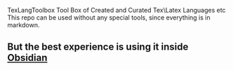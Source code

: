 
TexLangToolbox
Tool Box of Created and Curated Tex\Latex Languages etc
This repo can be used without any special tools, since everything is in markdown.

But the best experience is using it inside [Obsidian](https://obsidian.md/)
-----------

